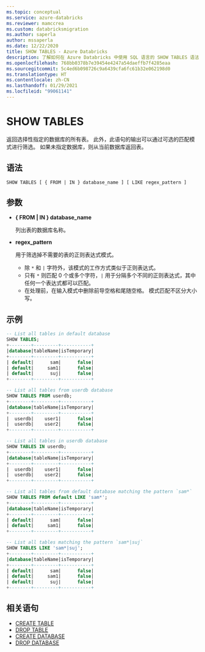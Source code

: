 ```yaml
---
ms.topic: conceptual
ms.service: azure-databricks
ms.reviewer: mamccrea
ms.custom: databricksmigration
ms.author: saperla
author: mssaperla
ms.date: 12/22/2020
title: SHOW TABLES - Azure Databricks
description: 了解如何在 Azure Databricks 中使用 SQL 语言的 SHOW TABLES 语法。
ms.openlocfilehash: 768bb0378b7e39454e4247a54daeffb7f4285eaa
ms.sourcegitcommit: 5c4ed6b098726c9a6439cfa6fc61b32e062198d0
ms.translationtype: HT
ms.contentlocale: zh-CN
ms.lasthandoff: 01/29/2021
ms.locfileid: "99061141"
---
```

# <a name="show-tables"></a>SHOW TABLES

返回选择性指定的数据库的所有表。
此外，此语句的输出可以通过可选的匹配模式进行筛选。 如果未指定数据库，则从当前数据库返回表。

## <a name="syntax"></a>语法

```
SHOW TABLES [ { FROM | IN } database_name ] [ LIKE regex_pattern ]
```

## <a name="parameters"></a>参数

* **{ FROM | IN } database_name**

  列出表的数据库名称。

* **regex_pattern**

  用于筛选掉不需要的表的正则表达式模式。

  * 除 ``*`` 和 ``|`` 字符外，该模式的工作方式类似于正则表达式。
  * 只有 ``*`` 则匹配 0 个或多个字符，``|`` 用于分隔多个不同的正则表达式，其中任何一个表达式都可以匹配。
  * 在处理前，在输入模式中删除前导空格和尾随空格。 模式匹配不区分大小写。

## <a name="examples"></a>示例

```sql
-- List all tables in default database
SHOW TABLES;
+--------+---------+-----------+
|database|tableName|isTemporary|
+--------+---------+-----------+
| default|      sam|      false|
| default|     sam1|      false|
| default|      suj|      false|
+--------+---------+-----------+

-- List all tables from userdb database
SHOW TABLES FROM userdb;
+--------+---------+-----------+
|database|tableName|isTemporary|
+--------+---------+-----------+
|  userdb|    user1|      false|
|  userdb|    user2|      false|
+--------+---------+-----------+

-- List all tables in userdb database
SHOW TABLES IN userdb;
+--------+---------+-----------+
|database|tableName|isTemporary|
+--------+---------+-----------+
|  userdb|    user1|      false|
|  userdb|    user2|      false|
+--------+---------+-----------+

-- List all tables from default database matching the pattern `sam*`
SHOW TABLES FROM default LIKE 'sam*';
+--------+---------+-----------+
|database|tableName|isTemporary|
+--------+---------+-----------+
| default|      sam|      false|
| default|     sam1|      false|
+--------+---------+-----------+

-- List all tables matching the pattern `sam*|suj`
SHOW TABLES LIKE 'sam*|suj';
+--------+---------+-----------+
|database|tableName|isTemporary|
+--------+---------+-----------+
| default|      sam|      false|
| default|     sam1|      false|
| default|      suj|      false|
+--------+---------+-----------+
```

## <a name="related-statements"></a>相关语句

* [CREATE TABLE](sql-ref-syntax-ddl-create-table.md)
* [DROP TABLE](sql-ref-syntax-ddl-drop-table.md)
* [CREATE DATABASE](sql-ref-syntax-ddl-create-database.md)
* [DROP DATABASE](sql-ref-syntax-ddl-drop-database.md)